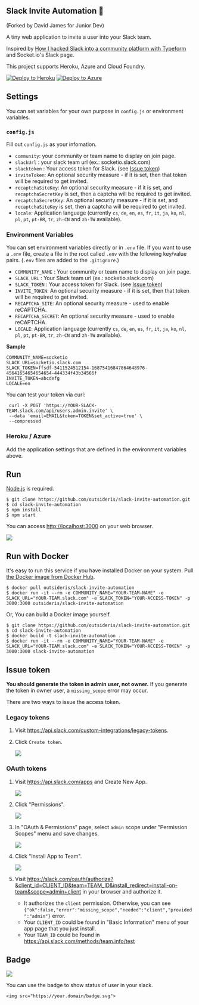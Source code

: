 Slack Invite Automation :robot:
------------
(Forked by David James for Junior Dev)

A tiny web application to invite a user into your Slack team.

Inspired by
[How I hacked Slack into a community platform with Typeform](https://levels.io/slack-typeform-auto-invite-sign-ups/)
and Socket.io's Slack page.

This project supports Heroku, Azure and Cloud Foundry.

[![Deploy to Heroku](https://www.herokucdn.com/deploy/button.png)](https://heroku.com/deploy)
[![Deploy to Azure](http://azuredeploy.net/deploybutton.png)](https://azuredeploy.net/)

## Settings

You can set variables for your own purpose in `config.js` or environment variables.

### `config.js`

Fill out `config.js` as your infomation.

* `community`: your community or team name to display on join page.
* `slackUrl` : your slack team url (ex.: socketio.slack.com)
* `slacktoken` : Your access token for Slack. (see [Issue token](#issue-token))
* `inviteToken`: An optional security measure - if it is set, then that token will be required to get invited.
* `recaptchaSiteKey`: An optional security measure - if it is set, and `recaptchaSecretKey` is set, then a captcha will be required to get invited.
* `recaptchaSecretKey`: An optional security measure - if it is set, and `recaptchaSiteKey` is set, then a captcha will be required to get invited.
* `locale`: Application language (currently `cs`, `de`, `en`, `es`, `fr`, `it`,  `ja`, `ko`, `nl`, `pl`, `pt`, `pt-BR`, `tr`, `zh-CN` and `zh-TW` available).

### Environment Variables
You can set environment variables directly or in `.env` file.
If you want to use a `.env` file, create a file in the root called `.env` with the following key/value pairs.
(`.env` files are added to the `.gitignore`.)

- `COMMUNITY_NAME` : Your community or team name to display on join page.
- `SLACK_URL` : Your Slack team url (ex.: socketio.slack.com)
- `SLACK_TOKEN` : Your access token for Slack. (see [Issue token](#issue-token))
- `INVITE_TOKEN`: An optional security measure - if it is set, then that token will be required to get invited.
- `RECAPTCHA_SITE`: An optional security measure - used to enable reCAPTCHA.
- `RECAPTCHA_SECRET`: An optional security measure - used to enable reCAPTCHA.
- `LOCALE`: Application language (currently `cs`, `de`, `en`, `es`, `fr`, `it`, `ja`, `ko`, `nl`, `pl`, `pt`, `pt-BR`, `tr`, `zh-CN` and `zh-TW` available).

**Sample**

```
COMMUNITY_NAME=socketio
SLACK_URL=socketio.slack.com
SLACK_TOKEN=ffsdf-5411524512154-16875416847864648976-45641654654654654-444334f43b34566f
INVITE_TOKEN=abcdefg
LOCALE=en
```

You can test your token via curl:

  ```shell
   curl -X POST 'https://YOUR-SLACK-TEAM.slack.com/api/users.admin.invite' \
   --data 'email=EMAIL&token=TOKEN&set_active=true' \
   --compressed
  ```

### Heroku / Azure

Add the application settings that are defined in the environment variables above.

## Run
[Node.js](http://nodejs.org/) is required.

```shell
$ git clone https://github.com/outsideris/slack-invite-automation.git
$ cd slack-invite-automation
$ npm install
$ npm start
```

You can access <http://localhost:3000> on your web browser.

![](https://raw.github.com/outsideris/slack-invite-automation/master/screenshots/join-page.jpg)

## Run with Docker

It's easy to run this service if you have installed Docker on your system.
Pull [the Docker image from Docker Hub](https://hub.docker.com/r/outsideris/slack-invite-automation/).

```shell
$ docker pull outsideris/slack-invite-automation
$ docker run -it --rm -e COMMUNITY_NAME="YOUR-TEAM-NAME" -e SLACK_URL="YOUR-TEAM.slack.com" -e SLACK_TOKEN="YOUR-ACCESS-TOKEN" -p 3000:3000 outsideris/slack-invite-automation
```

Or, You can build a Docker image yourself.

```shell
$ git clone https://github.com/outsideris/slack-invite-automation.git
$ cd slack-invite-automation
$ docker build -t slack-invite-automation .
$ docker run -it --rm -e COMMUNITY_NAME="YOUR-TEAM-NAME" -e SLACK_URL="YOUR-TEAM.slack.com" -e SLACK_TOKEN="YOUR-ACCESS-TOKEN" -p 3000:3000 slack-invite-automation
```

## Issue token
**You should generate the token in admin user, not owner.** If you generate the token in owner user, a `missing_scope` error may occur.

There are two ways to issue the access token.

### Legacy tokens
1. Visit <https://api.slack.com/custom-integrations/legacy-tokens>.
1. Click `Create token`.

    ![](https://raw.github.com/outsideris/slack-invite-automation/master/screenshots/legacy-token.gif)

### OAuth tokens
1. Visit <https://api.slack.com/apps> and Create New App.

    ![](https://raw.github.com/outsideris/slack-invite-automation/master/screenshots/oauth1.gif)

1. Click "Permissions".

    ![](https://raw.github.com/outsideris/slack-invite-automation/master/screenshots/oauth2.gif)

1. In "OAuth & Permissions" page, select `admin` scope under "Permission Scopes" menu and save changes.

    ![](https://raw.github.com/outsideris/slack-invite-automation/master/screenshots/oauth3.gif)

1. Click "Install App to Team".

    ![](https://raw.github.com/outsideris/slack-invite-automation/master/screenshots/oauth4.gif)

1. Visit <https://slack.com/oauth/authorize?&client_id=CLIENT_ID&team=TEAM_ID&install_redirect=install-on-team&scope=admin+client> in your browser and authorize it.
    * It authorizes the `client` permission. Otherwise, you can see `{"ok":false,"error":"missing_scope","needed":"client","provided":"admin"}` error.
    * Your `CLIENT_ID` could be found in "Basic Information" menu of your app page that you just install.
    * Your `TEAM_ID` could be found in <https://api.slack.com/methods/team.info/test>

## Badge

![](https://raw.github.com/outsideris/slack-invite-automation/master/screenshots/badge.png)

You can use the badge to show status of user in your slack.

```
<img src="https://your.domain/badge.svg">
```

